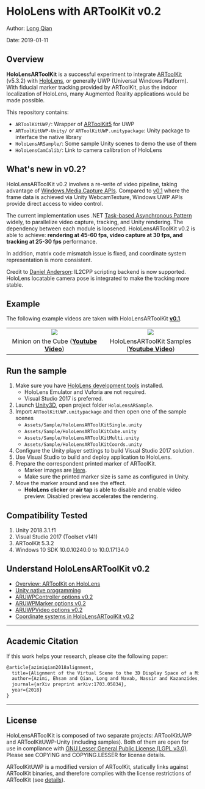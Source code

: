 HoloLens with ARToolKit v0.2
===
Author: [Long Qian](http://longqian.me/aboutme)

Date: 2019-01-11

## Overview
**HoloLensARToolKit** is a successful experiment to integrate [ARToolKit](http://artoolkit.org/) (v5.3.2) with [HoloLens](https://www.microsoft.com/microsoft-hololens/en-us), or generally UWP (Universal Windows Platform). With fiducial marker tracking provided by ARToolKit, plus the indoor localization of HoloLens, many Augmented Reality applications would be made possible.

This repository contains:
- `ARToolKitUWP/`: Wrapper of [ARToolKit5](https://github.com/artoolkit/artoolkit5) for UWP
- `ARToolKitUWP-Unity/` or `ARToolKitUWP.unitypackage`: Unity package to interface the native library
- `HoloLensARSample/`: Some sample Unity scenes to demo the use of them
- `HoloLensCamCalib/`: Link to camera calibration of HoloLens

## What's new in v0.2?

HoloLensARToolKit v0.2 involves a re-write of video pipeline, taking advantage of [Windows.Media.Capture APIs](https://docs.microsoft.com/en-us/uwp/api/windows.media.capture). Compared to [v0.1](https://github.com/qian256/HoloLensARToolKit/releases/tag/v0.1) where the frame data is achieved via Unity WebcamTexture, Windows UWP APIs provide direct access to video control.

The current implementation uses .NET [Task-based Asynchronous Pattern](https://msdn.microsoft.com/en-us/library/hh873177(v=vs.141).aspx) widely, to parallelize video capture, tracking, and Unity rendering. The dependency between each module is loosened. HoloLensARToolKit v0.2 is able to achieve: **rendering at 45-60 fps, video capture at 30 fps, and tracking at 25-30 fps** performance.

In addition, matrix code mismatch issue is fixed, and coordinate system representation is more consistent. 

Credit to [Daniel Anderson](https://github.com/DanAndersen): IL2CPP scripting backend is now supported. HoloLens locatable camera pose is integrated to make the tracking more stable.


## Example

The following example videos are taken with HoloLensARToolKit **[v0.1](https://github.com/qian256/HoloLensARToolKit/releases/tag/v0.1)**.

<table border=0>
<tr>
	<td align="center" width="50%"><img src="http://longqian.me/public/image/artoolkit-hololens-minion-thumb.png" /></td>
	<td align="center" width="50%"><img src="http://longqian.me/public/image/artoolkit-hololens-samples-thumb.png" /></td>
</tr>
<tr>
	<td align="center">Minion on the Cube (<a href="https://youtu.be/cMzNyJkr3X0"><b>Youtube Video</b></a>)</td>
	<td align="center">HoloLensARToolKit Samples (<a href="https://youtu.be/PqT90QfgP-U"><b>Youtube Video</b></a>)</td>
</tr>
</table>

## Run the sample

1. Make sure you have [HoloLens development tools](https://developer.microsoft.com/en-us/windows/mixed-reality/install_the_tools) installed.
	* HoloLens Emulator and Vuforia are not required.
	* Visual Studio 2017 is preferred.
2. Launch [Unity3D](https://unity3d.com/), open project folder ```HoloLensARSample```.
3. Import ```ARToolKitUWP.unitypackage``` and then open one of the sample scenes
	* ```Assets/Sample/HoloLensARToolKitSingle.unity```
	* ```Assets/Sample/HoloLensARToolKitCube.unity```
	* ```Assets/Sample/HoloLensARToolKitMulti.unity```
	* ```Assets/Sample/HoloLensARToolKitCoords.unity```
4. Configure the Unity player settings to build Visual Studio 2017 solution.
5. Use Visual Studio to build and deploy application to HoloLens.
6. Prepare the correspondent printed marker of ARToolKit.
	* Marker images are [Here](https://github.com/artoolkit/artoolkit5/tree/master/doc/patterns).
	* Make sure the printed marker size is same as configured in Unity.
7. Move the marker around and see the effect.
	* **HoloLens clicker** or **air tap** is able to disable and enable video preview. Disabled preview accelerates the rendering.

## Compatibility Tested

1. Unity 2018.3.1.f1
2. Visual Studio 2017 (Toolset v141)
3. ARToolKit 5.3.2
4. Windows 10 SDK 10.0.10240.0 to 10.0.17134.0

## Understand HoloLensARToolKit v0.2
- [Overview: ARToolKit on HoloLens](http://longqian.me/2017/01/20/artoolkit-on-hololens/)
- [Unity native programming](http://longqian.me/2017/01/29/unity-native-programming/)
- [ARUWPController options v0.2](http://longqian.me/2017/05/15/hololens-artoolkit-controller-v02/)
- [ARUWPMarker options v0.2](http://longqian.me/2017/05/15/hololens-artoolkit-marker-v02/)
- [ARUWPVideo options v0.2](http://longqian.me/2017/05/15/hololens-artoolkit-video-v02/)
- [Coordinate systems in HoloLensARToolKit v0.2](http://longqian.me/2017/05/15/hololens-artoolkit-coordinates-v02/)


---

## Academic Citation

If this work helps your research, please cite the following paper:

```tex
@article{azimiqian2018alignment,
  title={Alignment of the Virtual Scene to the 3D Display Space of a Mixed Reality Head-Mounted Display},
  author={Azimi, Ehsan and Qian, Long and Navab, Nassir and Kazanzides, Peter},
  journal={arXiv preprint arXiv:1703.05834},
  year={2018}
}
```


---

## License
HoloLensARToolKit is composed of two separate projects: ARToolKitUWP and ARToolKitUWP-Unity (including samples). Both of them are open for use in compliance with [GNU Lesser General Public License (LGPL v3.0)](https://www.gnu.org/licenses/lgpl-3.0.en.html). Please see COPYING and COPYING.LESSER for license details.

ARToolKitUWP is a modified version of ARToolKit, statically links against ARToolKit binaries, and therefore complies with the license restrictions of ARToolKit (see [details](https://github.com/artoolkit/artoolkit5)).



